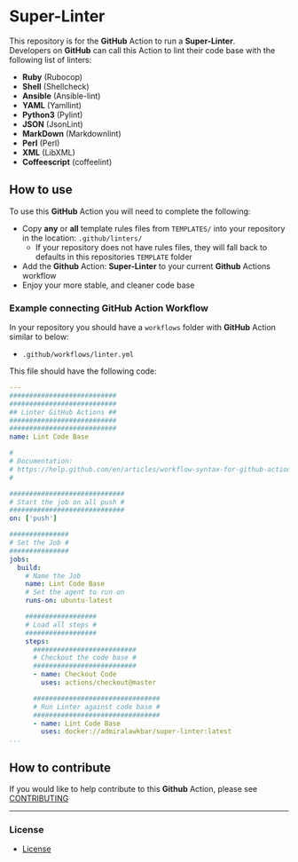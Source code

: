 # Super-Linter

This repository is for the **GitHub** Action to run a **Super-Linter**.  
Developers on **GitHub** can call this Action to lint their code base with the following list of linters:


- **Ruby** (Rubocop)
- **Shell** (Shellcheck)
- **Ansible** (Ansible-lint)
- **YAML** (Yamllint)
- **Python3** (Pylint)
- **JSON** (JsonLint)
- **MarkDown** (Markdownlint)
- **Perl** (Perl)
- **XML** (LibXML)
- **Coffeescript** (coffeelint)

## How to use

To use this **GitHub** Action you will need to complete the following:
- Copy **any** or **all** template rules files from `TEMPLATES/` into your repository in the location: `.github/linters/`
  - If your repository does not have rules files, they will fall back to defaults in this repositories `TEMPLATE` folder
- Add the **Github** Action: **Super-Linter** to your current **Github** Actions workflow
- Enjoy your more stable, and cleaner code base

### Example connecting GitHub Action Workflow

In your repository you should have a `workflows` folder with **GitHub** Action similar to below:

- `.github/workflows/linter.yml`

This file should have the following code:

```yml
---
###########################
###########################
## Linter GitHub Actions ##
###########################
###########################
name: Lint Code Base

#
# Documentation:
# https://help.github.com/en/articles/workflow-syntax-for-github-actions
#

#############################
# Start the job on all push #
#############################
on: ['push']

###############
# Set the Job #
###############
jobs:
  build:
    # Name the Job
    name: Lint Code Base
    # Set the agent to run on
    runs-on: ubuntu-latest

    ##################
    # Load all steps #
    ##################
    steps:
      ##########################
      # Checkout the code base #
      ##########################
      - name: Checkout Code
        uses: actions/checkout@master

      ################################
      # Run Linter against code base #
      ################################
      - name: Lint Code Base
        uses: docker://admiralawkbar/super-linter:latest
...
```

## How to contribute

If you would like to help contribute to this **Github** Action, please see [CONTRIBUTING](https://github.com/github/super-linter/blob/master/.github/CONTRIBUTING.md)

--------------------------------------------------------------------------------

### License

- [License](https://github.com/github/super-linter/blob/master/LICENSE)
